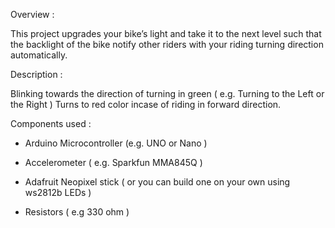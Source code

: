 Overview :

This project upgrades your bike’s light and take it to the next level such that the backlight of the bike notify other riders with your riding turning direction automatically.

Description :

Blinking towards the direction of turning in green ( e.g. Turning to the Left or the Right ) 
Turns to red color incase of riding in forward direction.

Components used :

* Arduino Microcontroller (e.g. UNO or Nano )

* Accelerometer ( e.g. Sparkfun MMA845Q )

* Adafruit Neopixel stick ( or you can build one on your own using ws2812b LEDs ) 

* Resistors ( e.g 330 ohm )
